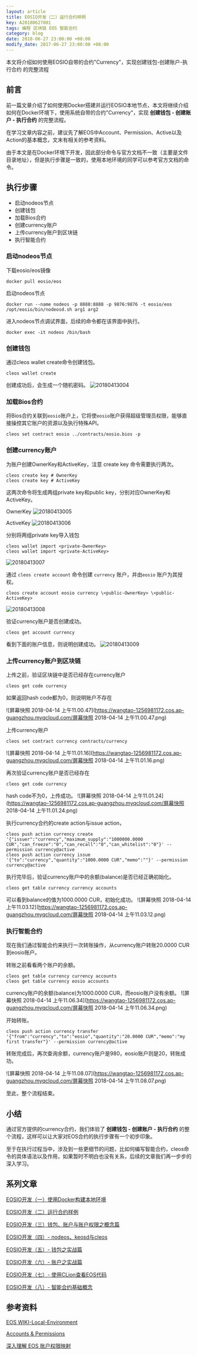 ```yaml
---
layout: article
title: EOSIO开发（二）运行合约样例
key: A20180627001
tags: 编程 区块链 EOS 智能合约
category: blog
date: 2018-06-27 23:00:00 +08:00
modify_date: 2017-06-27 23:00:00 +08:00
---
```


本文将介绍如何使用EOSIO自带的合约"Currency"，实现创建钱包-创建账户-执行合约 的完整流程

<!--more-->


## 前言
前一篇文章介绍了如何使用Docker搭建并运行EOSIO本地节点，本文将继续介绍如何在Docker环境下，使用系统自带的合约"Currency"，实现 **创建钱包 - 创建账户 - 执行合约** 的完整流程。

在学习文章内容之前，建议先了解EOS中Account、Permission、Active以及Action的基本概念，文末有相关的参考资料。

由于本文是在Docker环境下开发，因此部分命令与官方文档不一致（主要是文件目录地址），但是执行步骤是一致的，使用本地环境的同学可以参考官方文档的命令。

## 执行步骤

* 启动nodeos节点
* 创建钱包
* 加载Bios合约
* 创建currency账户
* 上传currency账户到区块链
* 执行智能合约

### 启动nodeos节点

下载eosio/eos镜像

```
docker pull eosio/eos
```

启动nodeos节点

```
docker run --name nodeos -p 8888:8888 -p 9876:9876 -t eosio/eos /opt/eosio/bin/nodeosd.sh arg1 arg2
```

进入nodeos节点调试界面，后续的命令都在该界面中执行。

```
docker exec -it nodeos /bin/bash
```

### 创建钱包

通过cleos wallet create命令创建钱包。

```
cleos wallet create
```

创建成功后，会生成一个随机密码。
![20180413004](https://wangtao-1256981172.cos.ap-guangzhou.myqcloud.com/20180413004.png)

### 加载Bios合约

将Bios合约关联到`eosio`账户上，它将使`eosio`账户获得超级管理员权限，能够直接操控其它账户的资源以及执行特殊API。

```
cleos set contract eosio ../contracts/eosio.bios -p 
```

### 创建currency账户
为账户创建OwnerKey和ActiveKey，注意 create key 命令需要执行两次。

```
cleos create key # OwnerKey
cleos create key # ActiveKey
```

这两次命令将生成两组private key和public key，分别对应OwnerKey和ActiveKey。

OwnerKey
![20180413005](https://wangtao-1256981172.cos.ap-guangzhou.myqcloud.com/20180413005.png)

ActiveKey
![20180413006](https://wangtao-1256981172.cos.ap-guangzhou.myqcloud.com/20180413006.png)

分别将两组private key导入钱包

```
cleos wallet import <private-OwnerKey>
cleos wallet import <private-ActiveKey>
```

![20180413007](https://wangtao-1256981172.cos.ap-guangzhou.myqcloud.com/20180413007.png)


通过 `cleos create account` 命令创建 `currency` 账户，并由`eosio` 账户为其授权。

```
cleos create account eosio currency \<public-OwnerKey> \<public-ActiveKey> 
```

![20180413008](https://wangtao-1256981172.cos.ap-guangzhou.myqcloud.com/20180413008.png)


验证currency账户是否创建成功。

```
cleos get account currency
```

看到下面的账户信息，则说明创建成功。
![20180413009](https://wangtao-1256981172.cos.ap-guangzhou.myqcloud.com/20180413009.png)


### 上传currency账户到区块链

上传之前，验证区块链中是否已经存在currency账户

```
cleos get code currency
```

如果返回hash code都为0，则说明账户不存在

![屏幕快照 2018-04-14 上午11.00.47](https://wangtao-1256981172.cos.ap-guangzhou.myqcloud.com/屏幕快照 2018-04-14 上午11.00.47.png)


上传currency账户

```
cleos set contract currency contracts/currency
```

![屏幕快照 2018-04-14 上午11.01.16](https://wangtao-1256981172.cos.ap-guangzhou.myqcloud.com/屏幕快照 2018-04-14 上午11.01.16.png)

再次验证currency账户是否已经存在

```
cleos get code currency
```

hash code不为0，上传成功。
![屏幕快照 2018-04-14 上午11.01.24](https://wangtao-1256981172.cos.ap-guangzhou.myqcloud.com/屏幕快照 2018-04-14 上午11.01.24.png)

执行currency合约的create action与issue action，

```
cleos push action currency create '{"issuer":"currency","maximum_supply":"1000000.0000 CUR","can_freeze":"0","can_recall":"0","can_whitelist":"0"}' --permission currency@active
cleos push action currency issue '{"to":"currency","quantity":"1000.0000 CUR","memo":""}' --permission currency@active
```

执行完毕后，验证currency账户中的余额(balance)是否已经正确初始化。

```
cleos get table currency currency accounts
```

可以看到balance的值为1000.0000 CUR，初始化成功。
![屏幕快照 2018-04-14 上午11.03.12](https://wangtao-1256981172.cos.ap-guangzhou.myqcloud.com/屏幕快照 2018-04-14 上午11.03.12.png)

### 执行智能合约

现在我们通过智能合约来执行一次转账操作，从currency账户转账20.0000 CUR到eosio账户。

转账之前看看两个账户的余额。

```
cleos get table currency currency accounts
cleos get table currency eosio accounts
```

currency账户的余额(balance)为1000.0000 CUR，而eosio账户没有余额。
![屏幕快照 2018-04-14 上午11.06.34](https://wangtao-1256981172.cos.ap-guangzhou.myqcloud.com/屏幕快照 2018-04-14 上午11.06.34.png)

开始转账。

```
cleos push action currency transfer '{"from":"currency","to":"eosio","quantity":"20.0000 CUR","memo":"my first transfer"}' --permission currency@active
```

转账完成后，再次查询余额，currency账户是980，eosio账户则是20，转账成功。

![屏幕快照 2018-04-14 上午11.08.07](https://wangtao-1256981172.cos.ap-guangzhou.myqcloud.com/屏幕快照 2018-04-14 上午11.08.07.png)

至此，整个流程结束。

## 小结

通过官方提供的currency合约，我们体验了 **创建钱包 - 创建账户 - 执行合约** 的整个流程，这样可以让大家对EOS合约的执行步骤有一个初步印象。

至于在执行过程当中，涉及到一些更细节的问题，比如何编写智能合约，cleos命令的具体语法以及作用，如果暂时不明白也没有关系，后续的文章我们再一步步的深入学习。

## 系列文章

[EOSIO开发（一）使用Docker构建本地环境](https://www.taowong.com/blog/2018/06/23/eos-develop-1.html)

[EOSIO开发（二）运行合约样例](https://www.taowong.com/blog/2018/06/27/eos-develop-2.html)

[EOSIO开发（三）钱包、账户与账户权限之概念篇](https://www.taowong.com/blog/2018/06/28/eos-develop-3.html)

[EOSIO开发（四）- nodeos、keosd与cleos](https://www.taowong.com/blog/2018/06/28/eos-develop-4.html)

[EOSIO开发（五）- 钱包之实战篇](https://www.taowong.com/blog/2018/06/28/eos-develop-5.html)

[EOSIO开发（六）- 账户之实战篇](https://www.taowong.com/blog/2018/06/28/eos-develop-6.html)

[EOSIO开发（七）- 使用CLion查看EOS代码](https://www.taowong.com/blog/2018/06/28/eos-develop-7.html)

[EOSIO开发（八）- 智能合约基础概念](https://www.taowong.com/blog/2018/06/28/eos-develop-8.html)

## 参考资料

[EOS WIKI-Local-Environment](https://github.com/EOSIO/eos/wiki/Local-Environment#validate-the-environment---currency-contract-walkthrough)

[Accounts & Permissions](https://github.com/EOSIO/eos/wiki/Accounts%20%26%20Permissions)

[深入理解 EOS 账户权限映射](https://mp.weixin.qq.com/s?__biz=MzA4MzQ0NjAxOA==&mid=2447598010&idx=1&sn=9f193aa3f79fb4cd96c60886a5ec5170&chksm=8be191d7bc9618c19dd73b975d99f6d09291f57120c8db19a75313b4376c62bd849d0be9db5f&mpshare=1&scene=1&srcid=0414llkCfHlrMCeUMGdCWChB#rd)


